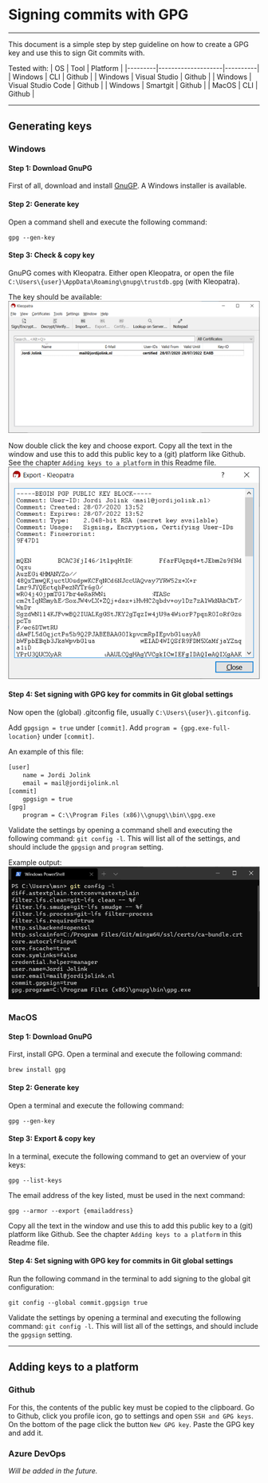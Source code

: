 # Signing commits with GPG
---

This document is a simple step by step guideline on how to create a GPG key and use this to sign Git commits with.

Tested with:
| OS      | Tool               | Platform |
|---------|--------------------|----------|
| Windows | CLI                | Github   |
| Windows | Visual Studio      | Github   |
| Windows | Visual Studio Code | Github   |
| Windows | Smartgit           | Github   |
| MacOS   | CLI                | Github   |

---

## Generating keys
### Windows
#### Step 1: Download GnuPG
First of all, download and install [GnuGP](https://gnupg.org/download/).
A Windows installer is available.

#### Step 2: Generate key
Open a command shell and execute the following command:
```
gpg --gen-key
```

#### Step 3: Check & copy key
GnuPG comes with Kleopatra.
Either open Kleopatra, or open the file `C:\Users\{user}\AppData\Roaming\gnupg\trustdb.gpg` (with Kleopatra).

The key should be available:
![Kleopatra](img/01.Kleopatra.png)

Now double click the key and choose export.
Copy all the text in the window and use this to add this public key to a (git) platform like Github.
See the chapter `Adding keys to a platform` in this Readme file.
![Kleopatra key export](img/02.Kleopatra-export.png)

#### Step 4: Set signing with GPG key for commits in Git global settings
Now open the (global) .gitconfig file, usually `C:\Users\{user}\.gitconfig`.

Add `gpgsign = true` under `[commit]`.
Add `program = {gpg.exe-full-location}` under `[commit]`.

An example of this file:

```
[user]
	name = Jordi Jolink
	email = mail@jordijolink.nl
[commit]
	gpgsign = true
[gpg]
	program = C:\\Program Files (x86)\\gnupg\\bin\\gpg.exe
```

Validate the settings by opening a command shell and executing the following command: `git config -l`.
This will list all of the settings, and should include the `gpgsign` and `program` setting.

Example output:
![git config -l](img/03.GitConfigList.png)

### MacOS
#### Step 1: Download GnuPG
First, install GPG.
Open a terminal and execute the following command:
```
brew install gpg
```

#### Step 2: Generate key
Open a terminal and execute the following command:
```
gpg --gen-key
```

#### Step 3: Export & copy key
In a terminal, execute the following command to get an overview of your keys:
```
gpg --list-keys
```

The email address of the key listed, must be used in the next command:
```
gpg --armor --export {emailaddress}
```

Copy all the text in the window and use this to add this public key to a (git) platform like Github.
See the chapter `Adding keys to a platform` in this Readme file.

#### Step 4: Set signing with GPG key for commits in Git global settings
Run the following command in the terminal to add signing to the global git configuration:
```
git config --global commit.gpgsign true
```

Validate the settings by opening a terminal and executing the following command: `git config -l`.
This will list all of the settings, and should include the `gpgsign` setting.

---

## Adding keys to a platform
### Github
For this, the contents of the public key must be copied to the clipboard.
Go to Github, click you profile icon, go to settings and open `SSH and GPG keys`.
On the bottom of the page click the button `New GPG key`.
Paste the GPG key and add it.

### Azure DevOps
_Will be added in the future._
